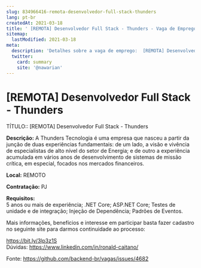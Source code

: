 ```yaml
---
slug: 834966416-remota-desenvolvedor-full-stack-thunders
lang: pt-br
createdAt: 2021-03-18
title: ' [REMOTA] Desenvolvedor Full Stack - Thunders - Vaga de Emprego'
sitemap:
  lastModified: 2021-03-18
meta:
  description: 'Detalhes sobre a vaga de emprego:  [REMOTA] Desenvolvedor Full Stack - Thunders'
  twitter:
    card: summary
    site: '@nawarian'
---
```


#  [REMOTA] Desenvolvedor Full Stack - Thunders

TÍTULO::    [REMOTA] Desenvolvedor Full Stack   - Thunders 

**Descrição:** A Thunders Tecnologia é uma empresa que nasceu a partir da junção de duas experiências fundamentais: de um lado, a visão e vivência de especialistas de alto nível do setor de Energia; e de outro a experiência acumulada em vários anos de desenvolvimento de sistemas de missão crítica, em especial, focados nos mercados financeiros.

**Local:** REMOTO 

**Contratação:** PJ

**Requisitos:**  
5 anos ou mais de experiência; 
.NET Core;
ASP.NET Core;
Testes de unidade e de integração;
Injeção de Dependência;
Padrões de Eventos.

Mais informações, benefícios e interesse em participar basta fazer cadastro no seguinte site para darmos continuidade ao processo:

https://bit.ly/3lp3z1S        
Dúvidas: https://www.linkedin.com/in/ronald-caitano/


Fonte: https://github.com/backend-br/vagas/issues/4682